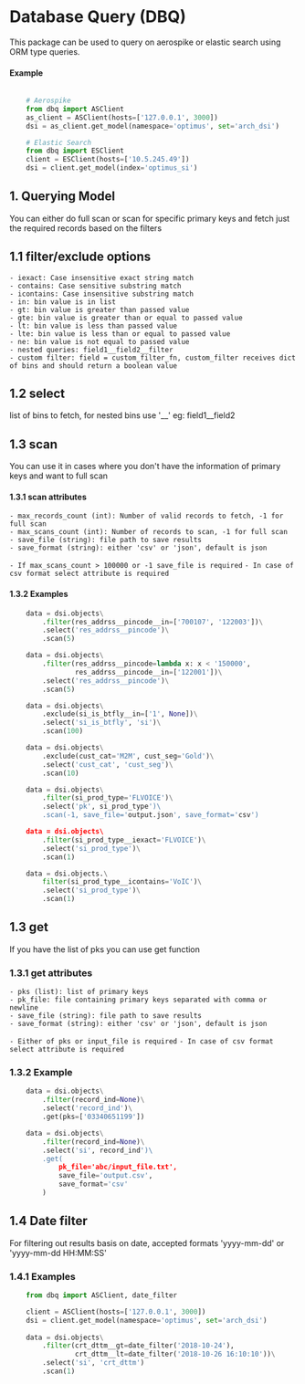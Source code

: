 # Database Query (DBQ)
This package can be used to query on aerospike or elastic search using ORM type queries.

#### Example
``` python
    
    # Aerospike
    from dbq import ASClient
    as_client = ASClient(hosts=['127.0.0.1', 3000])
    dsi = as_client.get_model(namespace='optimus', set='arch_dsi')

    # Elastic Search
    from dbq import ESClient
    client = ESClient(hosts=['10.5.245.49'])
    dsi = client.get_model(index='optimus_si')

```

## 1. Querying Model
You can either do full scan or scan for specific primary keys and fetch just the required records based on the filters

## 1.1 filter/exclude options
    - iexact: Case insensitive exact string match
    - contains: Case sensitive substring match
    - icontains: Case insensitive substring match
    - in: bin value is in list
    - gt: bin value is greater than passed value 
    - gte: bin value is greater than or equal to passed value
    - lt: bin value is less than passed value 
    - lte: bin value is less than or equal to passed value
    - ne: bin value is not equal to passed value
    - nested queries: field1__field2__filter
    - custom filter: field = custom_filter_fn, custom_filter receives dict of bins and should return a boolean value

## 1.2 select
list of bins to fetch, for nested bins use '__' eg: field1__field2

## 1.3 scan
You can use it in cases where you don't have the information of primary keys and want to full scan

#### 1.3.1 scan attributes
    - max_records_count (int): Number of valid records to fetch, -1 for full scan
    - max_scans_count (int): Number of records to scan, -1 for full scan
    - save_file (string): file path to save results
    - save_format (string): either 'csv' or 'json', default is json

`- If max_scans_count > 100000 or -1 save_file is required`
`- In case of csv format select attribute is required`

#### 1.3.2 Examples
``` python
    data = dsi.objects\
        .filter(res_addrss__pincode__in=['700107', '122003'])\
        .select('res_addrss__pincode')\
        .scan(5)

    data = dsi.objects\
        .filter(res_addrss__pincode=lambda x: x < '150000',
                res_addrss__pincode__in=['122001'])\
        .select('res_addrss__pincode')\
        .scan(5)

    data = dsi.objects\
        .exclude(si_is_btfly__in=['1', None])\
        .select('si_is_btfly', 'si')\
        .scan(100)

    data = dsi.objects\
        .exclude(cust_cat='M2M', cust_seg='Gold')\
        .select('cust_cat', 'cust_seg')\
        .scan(10)

    data = dsi.objects\
        .filter(si_prod_type='FLVOICE')\
        .select('pk', si_prod_type')\
        .scan(-1, save_file='output.json', save_format='csv')

    data = dsi.objects\
        .filter(si_prod_type__iexact='FLVOICE')\
        .select('si_prod_type')\
        .scan(1)

    data = dsi.objects.\
        filter(si_prod_type__icontains='VoIC')\
        .select('si_prod_type')\
        .scan(1)
```

## 1.3 get
If you have the list of pks you can use get function

### 1.3.1 get attributes
    - pks (list): list of primary keys
    - pk_file: file containing primary keys separated with comma or newline
    - save_file (string): file path to save results
    - save_format (string): either 'csv' or 'json', default is json

`- Either of pks or input_file is required`
`- In case of csv format select attribute is required`

### 1.3.2 Example
```python
    data = dsi.objects\
        .filter(record_ind=None)\
        .select('record_ind')\
        .get(pks=['03340651199'])

    data = dsi.objects\
        .filter(record_ind=None)\
        .select('si', record_ind')\
        .get(
            pk_file='abc/input_file.txt',
            save_file='output.csv',
            save_format='csv'
        )
```

## 1.4 Date filter
For filtering out results basis on date, accepted formats 'yyyy-mm-dd' or 'yyyy-mm-dd HH:MM:SS'

### 1.4.1 Examples
```python
    from dbq import ASClient, date_filter

    client = ASClient(hosts=['127.0.0.1', 3000])
    dsi = client.get_model(namespace='optimus', set='arch_dsi')
    
    data = dsi.objects\
        .filter(crt_dttm__gt=date_filter('2018-10-24'),
                crt_dttm__lt=date_filter('2018-10-26 16:10:10'))\
        .select('si', 'crt_dttm')
        .scan(1)
```
